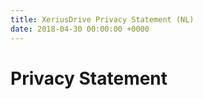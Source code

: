 ```yaml
---
title: XeriusDrive Privacy Statement (NL)
date: 2018-04-30 00:00:00 +0000
---
```

# Privacy Statement